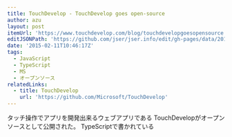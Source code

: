 ```yaml
---
title: TouchDevelop - TouchDevelop goes open-source
author: azu
layout: post
itemUrl: 'https://www.touchdevelop.com/blog/touchdevelopgoesopensource'
editJSONPath: 'https://github.com/jser/jser.info/edit/gh-pages/data/2015/02/index.json'
date: '2015-02-11T10:46:17Z'
tags:
  - JavaScript
  - TypeScript
  - MS
  - オープンソース
relatedLinks:
  - title: TouchDevelop
    url: 'https://github.com/Microsoft/TouchDevelop'
---
```

タッチ操作でアプリを開発出来るウェブアプリである TouchDevelopがオープンソースとして公開された。
TypeScriptで書かれている
